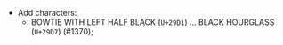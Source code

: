 * Add characters:
  - BOWTIE WITH LEFT HALF BLACK (`U+29D1`) ... BLACK HOURGLASS (`U+29D7`) (#1370);